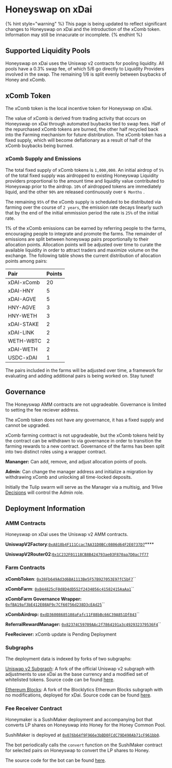 # Honeyswap on xDai

{% hint style="warning" %}
This page is being updated to reflect significant changes to Honeyswap on xDai and the introduction of the xComb token. Information may still be innacurate or incomplete. 
{% endhint %}

## Supported Liquidity Pools

Honeyswap on xDai uses the Uniswap v2 contracts for pooling liquidity. All pools have a 0.3% swap fee, of which 5/6 go directly to Liquidity Providers involved in the swap. The remaining 1/6 is split evenly between buybacks of Honey and xComb.

## xComb Token

The xComb token is the local incentive token for Honeyswap on xDai.

The value of xComb is derived from trading activity that occurs on Honeyswap on xDai through automated buybacks tied to swap fees. Half of the repurchased xComb tokens are burned, the other half recycled back into the Farming mechanism for future distribrution. The xComb token has a fixed supply, which will become deflationary as a result of half of the xComb buybacks being burned. 

### xComb Supply and Emissions 

The total fixed supply of xComb tokens is `1,000,000`. An initial airdrop of `5%` of the total fixed supply was airdropped to existing Honeyswap Liquidity providers proportional to the amount time and liquidity value contributed to Honeyswap prior to the airdrop. `10%` of airdropped tokens are immediately liquid, and the other `90%` are released continuously over `6 Months` . 

The remaining `95%` of the xComb supply is scheduled to be distributed via farming over the course of `2 years`, the emission rate decays linearly such that by the end of the initial emmission period  the rate is `25%` of the initial rate. 

1% of the xComb emissions can be earned by referring people to the farms, encouraging people to integrate and promote the farms.  The remainder of emissions are split between honeyswap pairs proportionally to their allocation points. Allocation points will be adjusted over time to curate the available liquidity in order to attract traders and maximize volume on the exchange. The following table shows the current distribution of allocation points among pairs:

| Pair | Points |
| :--- | :--- |
| xDAI-xComb | 20 |
| xDAI-HNY | 5 |
| xDAI-AGVE | 5 |
| HNY-AGVE | 3 |
| HNY-WETH | 3 |
| xDAI-STAKE | 2 |
| xDAI-LINK | 2 |
| WETH-WBTC | 2 |
| xDAI-WETH | 2 |
| USDC-xDAI | 1 |

The pairs included in the farms will be adjusted over time, a framework for evaluating and adding additional pairs is being worked on. Stay tuned!

## Governance

The Honeyswap AMM contracts are not upgradeable. Governance is limited to setting the fee reciever address. 

The xComb token does not have any governance, it has a fixed supply and cannot be upgraded. 

xComb farming contract is not upgradeable, but the xComb tokens held by the contract can be withdrawn to via governance in order to transition the farming rewards to a new contract. Governance of the farms has been split into two distinct roles using a wrapper contract. 

**Mananger:** Can add, remove, and adjust allocation points of pools. 

**Admin**: Can change the manager address and initialize a migration by withdrawing xComb and unlocking all time-locked deposits. 

Initially the Tulip swarm will serve as the Manager via a multisig, and 1Hive [Decisions](../honey/decisions.md) will control the Admin role. 

## Deployment Information

### AMM Contracts

Honeyswap on xDai uses the Uniswap v2 AMM contracts. 

**UniswapV2Factory**:[`0xA818b4F111Ccac7AA31D0BCc0806d64F2E0737D7`](https://blockscout.com/poa/xdai/address/0xA818b4F111Ccac7AA31D0BCc0806d64F2E0737D7)\*\*\*\*

**UniswapV2Router02**:[`0x1C232F01118CB8B424793ae03F870aa7D0ac7f77`](https://blockscout.com/poa/xdai/address/0x1C232F01118CB8B424793ae03F870aa7D0ac7f77)

### Farm Contracts

**xCombToken**: [`0x38Fb649Ad3d6BA1113Be5F57B927053E97fC5bF7`](https://blockscout.com/poa/xdai/address/0x38Fb649Ad3d6BA1113Be5F57B927053E97fC5bF7/read-contract)\`\`

**xCombFarm**: [`0xB44825cF0d8D4dD552f2434056c41582415AaAa1`](https://blockscout.com/poa/xdai/address/0xB44825cF0d8D4dD552f2434056c41582415AaAa1/read-contract)\`\`

**xCombFarm Governance Wrapper:** [`0xfBA19af3bE412E08AF9c7Cf60756d238D3cEAd25`](https://blockscout.com/poa/xdai/address/0xfBA19af3bE412E08AF9c7Cf60756d238D3cEAd25/read-contract)\`\`

**xCombAirdrop:** [`0xdD36008685108aFafc11F88bBc66C39A851Df843`](https://blockscout.com/poa/xdai/address/0xdD36008685108aFafc11F88bBc66C39A851Df843/read-contract)\`\`

**ReferralRewardManager:** [`0x82374C59709AAc2f7864191a3c492932379536F4`](https://blockscout.com/poa/xdai/address/0x82374C59709AAc2f7864191a3c492932379536F4/read-contract)\`\`

**FeeReciever:** xComb update is Pending Deployment

### Subgraphs

The deployment data is indexed by forks of two subgraphs:

[Uniswap v2 Subgraph](https://thegraph.com/explorer/subgraph/1hive/uniswap-v2): A fork of the official Uniswap v2 subgraph with adjustments to use xDai as the base currency and a modified set of whitelisted tokens. Source code can be found [here](https://github.com/1Hive/uniswap-v2-subgraph).

[Ethereum Blocks](https://thegraph.com/explorer/subgraph/1hive/xdai-blocks): A fork of the Blocklytics Ethereum Blocks subgraph with no modifications, deployed for xDai. Source code can be found [here](https://github.com/1Hive/ethereum-blocks).

### Fee Receiver Contract

Honeymaker is a SushiMaker deployment and accompanying bot that converts LP shares on Honeyswap into Honey for the Honey Common Pool.

SushiMaker is deployed at [`0x076b64f9F966e3bBD0FCdC79D490Ab71cF961bb0`](https://blockscout.com/poa/xdai/address/0x076b64f9F966e3bBD0FCdC79D490Ab71cF961bb0).

The bot periodically calls the `convert` function on the SushiMaker contract for selected pairs on Honeyswap to convert the LP shares to Honey.

The source code for the bot can be found [here](https://github.com/1hive/honeymaker).

